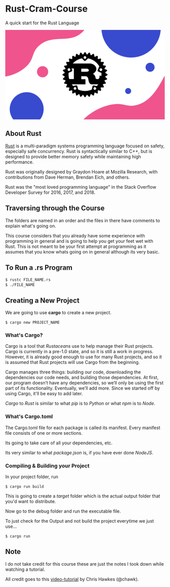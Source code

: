 # Rust-Cram-Course

A quick start for the Rust Language

![Rust](image.png)

## About Rust

[Rust](https://www.rust-lang.org/) is a multi-paradigm systems programming language focused on safety, especially safe concurrency. Rust is syntactically similar to C++, but is designed to provide better memory safety while maintaining high performance.

Rust was originally designed by Graydon Hoare at Mozilla Research, with contributions from Dave Herman, Brendan Eich, and others.

Rust was the "most loved programming language" in the Stack Overflow Developer Survey for 2016, 2017, and 2018.

## Traversing through the Course

The folders are named in an order and the files in there have comments to explain what's going on.

This course considers that you already have some experience with programming in general and is going to help you get your feet wet with Rust.
This is not meant to be your first attempt at programming as it assumes that you know whats going on in general although its very basic.

## To Run a .rs Program

```
$ rustc FILE_NAME.rs
$ ./FILE_NAME
```

## Creating a New Project

We are going to use **cargo** to create a new project.

```
$ cargo new PROJECT_NAME
```

### What's Cargo?

Cargo is a tool that _Rustaceans_ use to help manage their Rust projects. Cargo is currently in a pre-1.0 state, and so it is still a work in progress. However, it is already good enough to use for many Rust projects, and so it is assumed that Rust projects will use Cargo from the beginning.

Cargo manages three things: building our code, downloading the dependencies our code needs, and building those dependencies. At first, our program doesn’t have any dependencies, so we’ll only be using the first part of its functionality. Eventually, we’ll add more. Since we started off by using Cargo, it'll be easy to add later.

_Cargo_ to _Rust_ is similar to what _pip_ is to _Python_ or what _npm_ is to _Node_.

### What's Cargo.toml

The Cargo.toml file for each package is called its manifest. Every manifest file consists of one or more sections.

Its going to take care of all your dependencies, etc.

Its very similar to what _package.json_ is, if you have ever done _NodeJS_.

### Compiling & Building your Project

In your project folder, run

```
$ cargo run build
```

This is going to create a _target_ folder which is the actual output folder that you'd want to distribute.

Now go to the debug folder and run the executable file.

To just check for the Output and not build the project everytime we just use...

```
$ cargo run
```

## Note

I do not take credit for this course these are just the notes I took down while watching a tutorial.

All credit goes to this [video-tutorial](https://youtu.be/KDn_j48yoAo) by Chris Hawkes (@chawk).
